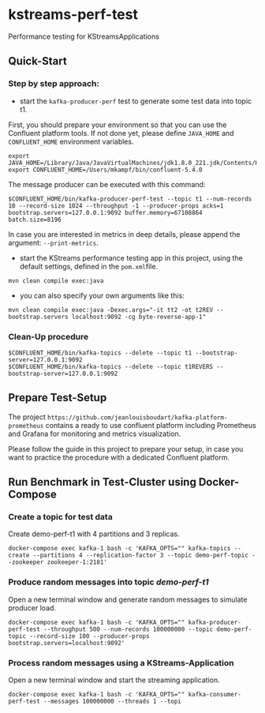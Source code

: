 # kstreams-perf-test
Performance testing for KStreamsApplications

## Quick-Start

### Step by step approach:

+ start the `kafka-producer-perf` test to generate some test data into topic t1.

First, you should prepare your environment so that you can use the Confluent platform tools.
If not done yet, please define `JAVA_HOME` and `CONFLUENT_HOME` environment variables.
```
export JAVA_HOME=/Library/Java/JavaVirtualMachines/jdk1.8.0_221.jdk/Contents/Home
export CONFLUENT_HOME=/Users/mkampf/bin/confluent-5.4.0
```
The message producer can be executed with this command:
```
$CONFLUENT_HOME/bin/kafka-producer-perf-test --topic t1 --num-records 10 --record-size 1024 --throughput -1 --producer-props acks=1 bootstrap.servers=127.0.0.1:9092 buffer.memory=67108864 batch.size=8196
```
In case you are interested in metrics in deep details, please append the argument: `--print-metrics`.

+  start the KStreams performance testing app in this project, using the default settings, defined in the `pom.xml`file.

```
mvn clean compile exec:java
```

+ you can also specify your own arguments like this:

```
mvn clean compile exec:java -Dexec.args="-it tt2 -ot t2REV --bootstrap.servers localhost:9092 -cg byte-reverse-app-1"
```

### Clean-Up procedure

```
$CONFLUENT_HOME/bin/kafka-topics --delete --topic t1 --bootstrap-server=127.0.0.1:9092
$CONFLUENT_HOME/bin/kafka-topics --delete --topic t1REVERS --bootstrap-server=127.0.0.1:9092
```

## Prepare Test-Setup

The project `https://github.com/jeanlouisboudart/kafka-platform-prometheus` contains a ready to use confluent platform 
including Prometheus and Grafana for monitoring and metrics visualization.

Please follow the guide in this project to prepare your setup, in case you want to practice the procedure with a dedicated Confluent platform. 

## Run Benchmark in Test-Cluster using Docker-Compose

### Create a topic for test data
Create demo-perf-t1 with 4 partitions and 3 replicas.
``` 
docker-compose exec kafka-1 bash -c 'KAFKA_OPTS="" kafka-topics --create --partitions 4 --replication-factor 3 --topic demo-perf-topic --zookeeper zookeeper-1:2181'
```

### Produce random messages into topic _demo-perf-t1_
Open a new terminal window and generate random messages to simulate producer load.
```
docker-compose exec kafka-1 bash -c 'KAFKA_OPTS="" kafka-producer-perf-test --throughput 500 --num-records 100000000 --topic demo-perf-topic --record-size 100 --producer-props bootstrap.servers=localhost:9092'
```

### Process random messages using a KStreams-Application

Open a new terminal window and start the streaming application.

```
docker-compose exec kafka-1 bash -c 'KAFKA_OPTS="" kafka-consumer-perf-test --messages 100000000 --threads 1 --topi
```

